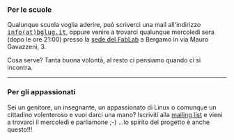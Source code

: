 ### Per le scuole

Qualunque scuola voglia aderire, può scriverci una mail all'indirizzo
[<tt>info(at)bglug.it</tt>](mailto:info[at]bglug.it), oppure venire a trovarci
qualunque mercoledì sera (dopo le ore 21:00) presso la [sede del FabLab](https://www.fablabbergamo.it/) a Bergamo in via Mauro Gavazzeni, 3.

Cosa serve? Tanta buona volontà, al resto ci pensiamo quando ci si incontra.

-----

### Per gli appassionati

Sei un genitore, un insegnante, un appassionato di Linux o comunque un
cittadino volenteroso e vuoi darci una mano? Iscriviti alla
[mailing list](https://groups.google.com/forum/#!forum/bglug-scuole) e vieni
a trovarci il mercoledì e parliamone ;-)
...lo spirito del progetto è anche questo!!!
